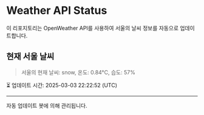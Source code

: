
# Weather API Status

이 리포지토리는 OpenWeather API를 사용하여 서울의 날씨 정보를 자동으로 업데이트합니다.

## 현재 서울 날씨
> 서울의 현재 날씨: snow, 온도: 0.84°C, 습도: 57%

⏳ 업데이트 시간: 2025-03-03 22:22:52 (UTC)

---
자동 업데이트 봇에 의해 관리됩니다.
